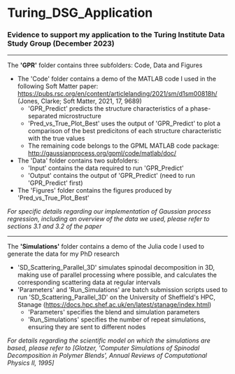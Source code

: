 # Turing_DSG_Application

### Evidence to support my application to the Turing Institute Data Study Group (December 2023)

------------------------------------------------------------------------------------------------------------------------------------------------------------------------------------------------------

The **'GPR'** folder contains three subfolders: Code, Data and Figures

* The 'Code' folder contains a demo of the MATLAB code I used in the following Soft Matter paper: https://pubs.rsc.org/en/content/articlelanding/2021/sm/d1sm00818h/ (Jones, Clarke; Soft Matter, 2021,
17, 9689)
    * 'GPR_Predict' predicts the structure characteristics of a phase-separated microstructure
    * 'Pred_vs_True_Plot_Best' uses the output of 'GPR_Predict' to plot a comparison of the best predicitons of each structure characteristic with the true values
    * The remaining code belongs to the GPML MATLAB code package: http://gaussianprocess.org/gpml/code/matlab/doc/
* The 'Data' folder contains two subfolders:
    * 'Input' contains the data required to run 'GPR_Predict'
    * 'Output' contains the output of 'GPR_Predict' (need to run 'GPR_Predict' first)
* The 'Figures' folder contains the figures produced by 'Pred_vs_True_Plot_Best'

*For specific details regarding our implementation of Gaussian process regression, including an overview of the data we used, please refer to sections 3.1 and 3.2 of the paper*

------------------------------------------------------------------------------------------------------------------------------------------------------------------------------------------------------

The **'Simulations'** folder contains a demo of the Julia code I used to generate the data for my PhD research 
* 'SD_Scattering_Parallel_3D' simulates spinodal decomposition in 3D, making use of parallel processing where possible, and calculates the corresponding scattering data at regular intervals
* 'Parameters' and 'Run_Simulations' are batch submission scripts used to run 'SD_Scattering_Parallel_3D' on the University of Sheffield's HPC, Stanage (https://docs.hpc.shef.ac.uk/en/latest/stanage/index.html)
    * 'Parameters' specifies the blend and simulation parameters 
    * 'Run_Simulations' specifies the number of repeat simulations, ensuring they are sent to different nodes

*For details regarding the scientific model on which the simulations are based, please refer to [Glotzer, 'Computer Simulations of Spinodal Decomposition in Polymer Blends', Annual Reviews of Computational Physics II, 1995]*


